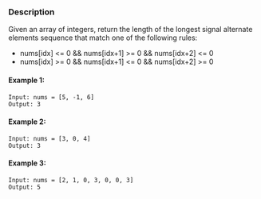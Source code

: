 ### Description

Given an array of integers, return the length of the longest signal alternate elements sequence that match one of the following rules:
* nums[idx] <= 0 && nums[idx+1] >= 0 && nums[idx+2] <= 0  
* nums[idx] >= 0 && nums[idx+1] <= 0 && nums[idx+2] >= 0

#### Example 1:
```
Input: nums = [5, -1, 6]
Output: 3
```

#### Example 2:
```
Input: nums = [3, 0, 4]
Output: 3
```

#### Example 3:
```
Input: nums = [2, 1, 0, 3, 0, 0, 3]
Output: 5
```